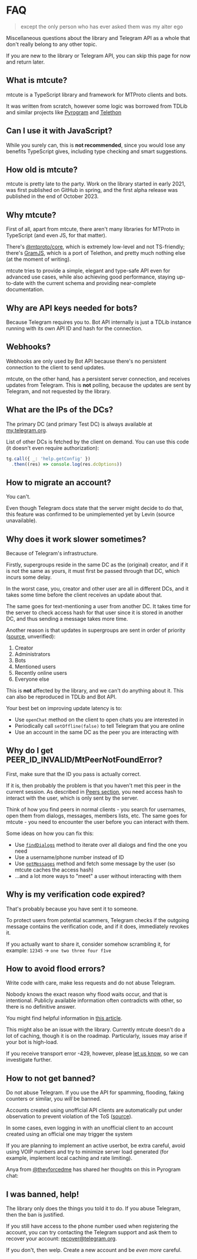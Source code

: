# FAQ

> except the only person who has ever asked them was my alter ego

Miscellaneous questions about the library and Telegram API as a whole
that don't really belong to any other topic.

If you are new to the library or Telegram API, you can skip this page
for now and return later.

## What is mtcute?

mtcute is a TypeScript library and framework for MTProto clients and bots.

It was written from scratch, however some logic was borrowed from TDLib and
similar projects like [Pyrogram](https://github.com/pyrogram/pyrogram) and
[Telethon](https://github.com/LonamiWebs/Telethon)

## Can I use it with JavaScript?

While you surely can, this is **not recommended**, since you would lose
any benefits TypeScript gives, including type checking and smart suggestions.

## How old is mtcute?

mtcute is pretty late to the party. Work on the library started
in early 2021, was first published on GitHub in spring, and the first
alpha release was published in the end of October 2023.

## Why mtcute?

First of all, apart from mtcute, there aren't many libraries for
MTProto in TypeScript (and even JS, for that matter).

There's [@mtproto/core](https://github.com/alik0211/mtproto-core), which is extremely
low-level and not TS-friendly; there's [GramJS](https://github.com/gram-js/gramjs),
which is a port of Telethon, and pretty much nothing else (at the moment of writing).

mtcute tries to provide a simple, elegant and type-safe API even for advanced
use cases, while also achieving good performance, staying up-to-date
with the current schema and providing near-complete documentation.

## Why are API keys needed for bots?

Because Telegram requires you to. Bot API internally is just a
TDLib instance running with its own API ID and hash for the connection.

## Webhooks?

Webhooks are only used by Bot API because there's no persistent connection
to the client to send updates.

mtcute, on the other hand, has a persistent server connection, and receives
updates from Telegram. This is **not** polling, because the updates are
sent by Telegram, and not requested by the library.

## What are the IPs of the DCs?

The primary DC (and primary Test DC) is always available at
[my.telegram.org](https://my.telegram.org).

List of other DCs is fetched by the client on demand. You can use
this code (it doesn't even require authorization):

<!-- TODO link to repl -->

```ts
tg.call({ _: 'help.getConfig' })
  .then((res) => console.log(res.dcOptions))
```

## How to migrate an account?

You can't.

Even though Telegram docs state that the server might decide to do that,
this feature was confirmed to be unimplemented yet by Levin (source unavailable).

## Why does it work slower sometimes?

Because of Telegram's infrastructure.

Firstly, supergroups reside in the same DC as the (original) creator, 
and if it is not the same as yours, it must first be
passed through that DC, which incurs some delay.

In the worst case, you, creator and other user are all in different DCs,
and it takes some time before the client receives an update about that.

The same goes for text-mentioning a user from another DC. It takes time for
the server to check access hash for that user since it is
stored in another DC, and thus sending a message takes more time.

Another reason is that updates in supergroups are sent in order of priority
([source](https://docs.pyrogram.org/faq#why-is-my-client-reacting-slowly-in-supergroups), unverified):

1. Creator
2. Administrators
3. Bots
4. Mentioned users
5. Recently online users
6. Everyone else

This is **not** affected by the library, and we can't do anything about it.
This can also be reproduced in TDLib and Bot API.

Your best bet on improving update latency is to:
  - Use `openChat` method on the client to open chats you are interested in
  - Periodically call `setOffline(false)` to tell Telegram that you are online
  - Use an account in the same DC as the peer you are interacting with

## Why do I get PEER_ID_INVALID/MtPeerNotFoundError?

First, make sure that the ID you pass is actually correct.

If it is, then probably the problem is that you haven't met this
peer in the current session. As described in [Peers section](../topics/peers.html),
you need access hash to interact with the user, which is only sent by the server.

Think of how you find peers in normal clients - you search for usernames,
open them from dialogs, messages, members lists, etc. The same goes for
mtcute - you need to encounter the user before you can interact with them.

Some ideas on how you can fix this:
  - Use [`findDialogs`](https://ref.mtcute.dev/classes/_mtcute_core.highlevel_client.TelegramClient.html#findDialogs) method
    to iterate over all dialogs and find the one you need
  - Use a username/phone number instead of ID
  - Use [`getMessages`](https://ref.mtcute.dev/classes/_mtcute_core.highlevel_client.TelegramClient.html#getMessages) method
    and fetch some message by the user (so mtcute caches the access hash)
  - ...and a lot more ways to "meet" a user without interacting with them

## Why is my verification code expired?

That's probably because you have sent it to someone.

To protect users from potential scammers, Telegram checks if the
outgoing message contains the verification code, and if it does,
immediately revokes it.

If you actually want to share it, consider somehow scrambling it,
for example: `12345` → `one two three four f1ve`

## How to avoid flood errors?

Write code with care, make less requests and do not abuse Telegram.

Nobody knows the exact reason why flood waits occur, and that is intentional.
Publicly available information often contradicts with other,
so there is no definitive answer.

You might find helpful information in
[this article](https://telegra.ph/So-your-bot-is-rate-limited-01-26).

This might also be an issue with the library. Currently mtcute doesn't do a lot of caching, 
though it is on the roadmap. Particularly, issues may arise if your bot is high-load. 

If you receive transport error -429, however, 
please [let us know](https://t.me/mt_cute), so we can investigate further.

## How to not get banned?

Do not abuse Telegram. If you use the API for spamming, flooding,
faking counters or similar, you *will* be banned.

Accounts created using unofficial API clients are automatically
put under observation to prevent violation of the ToS
([source](https://core.telegram.org/api/obtaining_api_id#using-the-api-id)).

In some cases, even logging in with an unofficial client to an
account created using an official one may trigger the system

If you are planning to implement an active userbot, be extra careful,
avoid using VOIP numbers and try to minimize server load generated
(for example, implement local caching and rate limiting).

Anya from [@theyforcedme](https://t.me/theyforcedme) has shared her thoughts on this
in Pyrogram chat:

<EmbedPost link="PyrogramChat/69424" height="331px" />

## I was banned, help!

The library only does the things you told it to do. If you abuse Telegram,
then the ban is justified.

If you still have access to the phone number used when registering
the account, you can try contacting the Telegram support and ask them
to recover your account:
[recover@telegram.org](mailto:recover@telegram.org).

If you don't, then welp. Create a new account and be *even more* careful.
